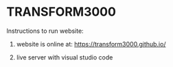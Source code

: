 # TRANSFORM3000
 
 Instructions to run website:
 
 1. website is online at: https://transform3000.github.io/

 2. live server with visual studio code
